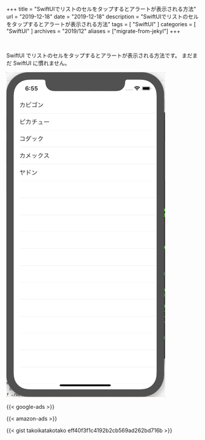 +++
title =  "SwiftUIでリストのセルをタップするとアラートが表示される方法"
url = "2019-12-18"
date = "2019-12-18"
description = "SwiftUIでリストのセルをタップするとアラートが表示される方法"
tags = [
    "SwiftUI"
]
categories = [
    "SwiftUI"
]
archives = "2019/12"
aliases = ["migrate-from-jekyl"]
+++

<br>

SwiftUI でリストのセルをタップするとアラートが表示される方法です。
まだまだ SwiftUI に慣れません。

![ListCellEdit](1.gif)

<!-- Google Ads -->
{{< google-ads >}}

<!-- Amazon Ads -->
{{< amazon-ads >}}

{{< gist takoikatakotako eff40f3f1c4192b2cb569ad262bd716b >}}
